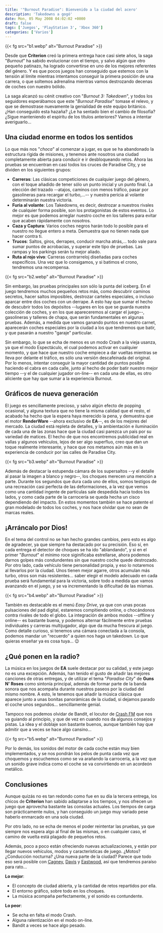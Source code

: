 ```yaml
---
title: '"Burnout Paradise": Bienvenido a la ciudad del acero'
description: 'Takedowns a gogó'
date: Mon, 05 May 2008 04:02:02 +0000
draft: false
tags: ['Juegos', 'PlayStation 3', 'Xbox 360']
categories: ['Varios']
---
```


{{< fg src="b1.webp" alt="Burnout Paradise" >}}

Desde que **Criterion** creó la primera entrega hace casi siete años, la saga "_Burnout_" ha sabido evolucionar con el tiempo, y salvo algún que otro pequeño patinazo, ha logrado convertirse en uno de los mejores referentes del género. Y es que pocos juegos han conseguido que estemos con la tensión al límite mientras intentamos conseguir la primera posición de una carrera, o que soltemos adrenalina mientras vamos destrozando decenas de coches con nuestro bólido.

La saga alcanzó su cénit creativo con "_Burnout 3: Takedown_", y todos los seguidores esperábamos que este "_Burnout Paradise_" tomase el relevo, y que se demostrase nuevamente la genialidad de este equipo británico. ¿Han conseguido esta hazaña? ¿Le ha sentado bien el cambio de filosofía? ¿Sigue manteniendo el espíritu de los títulos anteriores? Vamos a intentar averiguarlo...

## Una ciudad enorme en todos los sentidos

Lo que más nos "_choca_" al comenzar a jugar, es que se ha abandonado la estructura rígida de misiones, y tenemos ante nosotros una ciudad completamente abierta para conducir e ir desbloqueando retos. Ahora las pruebas se encuentran en casi todos los cruces de Paradise City, y se dividen en los siguientes grupos:

*   **Carreras**: Las clásicas competiciones de cualquier juego del género, con el toque añadido de tener sólo un punto inicial y un punto final. La elección del trazado --atajos, caminos con menos tráfico, pasar por gasolineras para recargar el turbo,...-- y nuestra pericia al volante determinarán nuestra victoria.
*   **Furia al volante**: Los Takedowns, es decir, destrozar a nuestros rivales de cualquier forma posible, son los protagonistas de estos eventos. Lo mejor es que podemos arreglar nuestro coche en los talleres para evitar que acaben rápidamente con nosotros.
*   **Caza y Captura**: Varios coches negros harán todo lo posible para el nuestro no llegue entero a meta. Demuestra que no tienen nada que hacer contra ti.
*   **Trucos**: Saltos, giros, derrapes, conducir marcha atrás,... todo vale para sumar puntos de acrobacias, y superar este tipo de pruebas. Las rampas y los parkings serán tu mejor aliado.
*   **Ruta al rojo vivo**: Carreras contrarreloj diseñadas para coches específicos. Una vez que lo consigamos, y si batimos el crono, tendremos una recompensa.

{{< fg src="b2.webp" alt="Burnout Paradise" >}}

Sin embargo, las pruebas principales son sólo la punta del iceberg. En el juego tendremos muchos pequeños retos más, como descubrir caminos secretos, hacer saltos imposibles, destrozar carteles especiales, o incluso aparcar entre dos coches con un derrape. A esto hay que sumar el hecho de descubrir todos los depósitos --lugares en los que se guarda nuestra colección de coches, y en los que apareceremos al cargar el juego--, gasolineras y talleres de chapa, que serán fundamentales en algunas pruebas. Además, a medida que vamos ganando puntos en nuestro carnet, aparecerán coches especiales por la ciudad a los que tendremos que batir, y que pasarán a nuestro "garaje" particular.

Sin embargo, lo que se echa de menos es un modo Crash a la vieja usanza, ya que el modo Espectáculo, el cual podemos activar en cualquier momento, y que hace que nuestro coche empiece a dar vueltas mientras se lleva por delante el tráfico, es sólo una versión descafeinada del original. Por lo menos, intentar conseguir la mayor cantidad de puntos posible haciendo el cabra en cada calle, junto al hecho de poder batir nuestro mejor tiempo --y el de cualquier jugador on-line-- en cada una de ellas, es otro aliciente que hay que sumar a la experiencia Burnout.

## Gráficos de nueva generación

El juego es sencillamente precioso, y salvo algún efecto de popping ocasional, y alguna textura que no tiene la misma calidad que el resto, el acabado ha hecho que la espera haya merecido la pena, y demuestra que el motor **RenderWare** --ahora exclusivo de **EA**--, es de los mejores del mercado. La ciudad está repleta de detalles, y la ambientación e iluminación de cada una de las zonas hace que la ciudad casi parezca un país por su variedad de matices. El hecho de que nos encontremos publicidad real en vallas y algunos vehículos, lejos de ser algo superfluo, creo que dan un toque realmente interesante, y hace que nos metamos aún más en la experiencia de conducir por las calles de Paradise City.

{{< fg src="b3.webp" alt="Burnout Paradise" >}}

Además de destacar la estupenda cámara de los supersaltos --y el detalle al pasar la imagen a blanco y negro--, los choques merecen una mención a parte. Durante los segundos que dura cada uno de ellos, somos testigos de una recreación casi perfecta de las deformaciones, a la vez que vemos como una cantidad ingente de partículas sale despedida hacia todos los lados, y como cada parte de la carrocería se queda hecha un cisco dependiendo del impacto. En estos momentos también se hace patente el gran modelado de todos los coches, y nos hace olvidar que no sean de marcas reales.

## ¡Arráncalo por Dios!

En el tema del control no se han hecho grandes cambios, pero esto es algo de agradecer, ya que siempre ha destacado por su precisión. Eso sí, en cada entrega el detector de choques se ha ido "ablandando", y si en el primer "_Burnout_" el mínimo roce siginificaba estrellarse, ahora podemos darnos golpes más condundentes sin que nuestro coche quede destrozado. Por otro lado, cada vehículo tiene personalidad propia, y eso lo notaremos al llevarlos por la ciudad. Unos tienen mejor agarre, otros acumulan más turbo, otros son más resistentes... saber elegir el modelo adecuado en cada prueba será fundamental para la victoria, sobre todo a medida que vamos avanzando en el juego, y se va incrementando la dificultad de las mismas.

{{< fg src="b4.webp" alt="Burnout Paradise" >}}

También es destacable es el menú _Easy Drive_, ya que con unas pocas pulsaciones del pad digital, estaremos compitiendo online, o chocándonos contra rivales de todo el globo. La integración de ambos modos --offline y online-- es bastante buena, y podemos alternar fácilmente entre pruebas individuales y carreras multijugador, algo que da mucha frescura al juego. Como detalle curioso, si tenemos una cámara conectada a la consola, podemos mandar un "recuerdo" a quien nos haga un takedown. Lo que quieras enseñar ya es cosa tuya... :wink:

## ¿Qué ponen en la radio?

La música en los juegos de **EA** suele destacar por su calidad, y este juego no es una excepción. Además, han tenido el gusto de añadir las mejores canciones de otras entregas, y de utilizar el tema "_Paradise City_" de **Guns N' Roses** como sintonía principal, además de formar parte de la banda sonora que nos acompaña durante nuestros paseos por la ciudad del mismo nombre. A esto, le tenemos que añadir la música clásica que aparece junto a unas bonitas panorámicas de la ciudad, si dejamos parado el coche unos segundos... sencillamente genial.

Tampoco nos podemos olvidar de Bandit, el locutor de [Crash FM](http://www.criteriongames.com/podcast/) que nos va guiando al principio, y que de vez en cuando nos da algunos consejos y pistas. La idea y el doblaje son bastante buenos, aunque también hay que admitir que a veces se hace algo cansino...

{{< fg src="b5.webp" alt="Burnout Paradise" >}}

Por lo demás, los sonidos del motor de cada coche están muy bien implementados, y se nos pondrán los pelos de punta cada vez que choquemos y escuchemos como se va arañando la carrocería, a la vez que un sonido grave indica como el coche se va convirtiendo en un acordeón metálico.

## Conclusiones

Aunque quizás no es tan redondo como fue en su día la tercera entrega, los chicos de **Criterion** han sabido adaptarse a los tiempos, y nos ofrecen un juego que aprovecha bastante las consolas actuales. Los tiempos de carga son prácticamente nulos, y han conseguido un juego muy variado pese haberlo enmarcado en una sola ciudad.

Por otro lado, no se echa de menos el poder reintentar las pruebas, ya que siempre nos espera algo al final de las mismas, o en cualquier caso, el camino de vuelta está plagado de pequeños retos.

Además, poco a poco están ofreciendo nuevas actualizaciones, y están por llegar nuevos vehículos, modos y características de juego. ¿Motos? ¿Conducción nocturna? ¿Una nueva parte de la ciudad? Parece que todo eso será posible con [Cagney](http://www.criteriongames.com/comingsoon/cagney.php), [Davis](http://www.criteriongames.com/comingsoon/davis.php) y [Eastwood](http://www.criteriongames.com/comingsoon/eastwood.php), así que tendremos paraíso para rato...

**Lo mejor**:

*   El concepto de ciudad abierta, y la cantidad de retos repartidos por ella.
*   El entorno gráfico, sobre todo en los choques.
*   La música acompaña perfectamente, y el sonido es contundente.

**Lo peor**:

*   Se echa en falta el modo Crash.
*   Alguna ralentización en el modo on-line.
*   Bandit a veces se hace algo pesado.